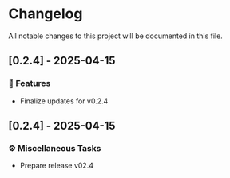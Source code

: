 # Changelog

All notable changes to this project will be documented in this file.

## [0.2.4] - 2025-04-15

### 🚀 Features

- Finalize updates for v0.2.4

## [0.2.4] - 2025-04-15

### ⚙️ Miscellaneous Tasks

- Prepare release v02.4

<!-- generated by git-cliff -->
